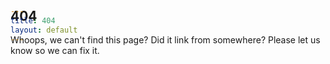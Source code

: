 ```yaml
---
title: 404
layout: default
---
```


<!-- WELCOME -->
<section class="pt-12 pt-md-14 pb-12 pb-md-15 bg-gray-900" style="margin-top: -87px;">
    <div class="container">
        <div class="row justify-content-center">
            <div class="col-12 col-md-10 col-lg-7 text-center">
                <!-- Headin -->
                <h1 class="display-2 fw-bold text-white">
                    404
                </h1>
                <!-- Text -->
                <p class="lead text-white-75 mb-4">
                    Whoops, we can't find this page? Did it link from somewhere? Please let us know so we can fix it.
                </p>
            </div>
        </div>
    </div>
</section>